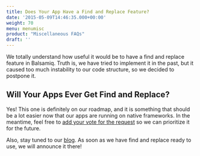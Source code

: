 ```yaml
---
title: Does Your App Have a Find and Replace Feature?
date: '2015-05-09T14:46:35.000+00:00'
weight: 70
menu: menumisc
product: "Miscellaneous FAQs"
draft: ''
---
```

We totally understand how useful it would be to have a find and replace feature in Balsamiq. Truth is, we have tried to implement it in the past, but it caused too much instability to our code structure, so we decided to postpone it.

## Will Your Apps Ever Get Find and Replace?

Yes! This one is definitely on our roadmap, and it is something that should be a lot easier now that our apps are running on native frameworks. In the meantime, feel free to [add your vote for the request](https://forums.balsamiq.com/t/feature-request-text-find-replace/157) so we can prioritize it for the future.

Also, stay tuned to our [blog](http://blogs.balsamiq.com/product/). As soon as we have find and replace ready to use, we will announce it there!
